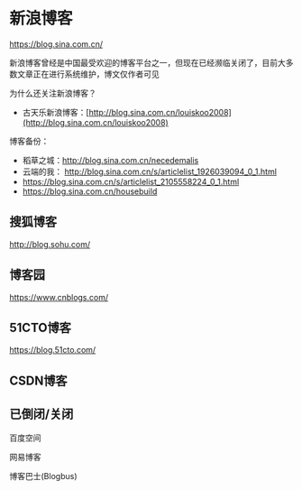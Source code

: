 # 新浪博客

https://blog.sina.com.cn/

新浪博客曾经是中国最受欢迎的博客平台之一，但现在已经濒临关闭了，目前大多数文章正在进行系统维护，博文仅作者可见

为什么还关注新浪博客？

- 古天乐新浪博客：[http://blog.sina.com.cn/louiskoo2008](http://blog.sina.com.cn/louiskoo2008)

博客备份：

- 稻草之城：http://blog.sina.com.cn/necedemalis
- 云端的我： http://blog.sina.com.cn/s/articlelist_1926039094_0_1.html
- https://blog.sina.com.cn/s/articlelist_2105558224_0_1.html
- https://blog.sina.com.cn/housebuild

## 搜狐博客

http://blog.sohu.com/

## 博客园

https://www.cnblogs.com/

## 51CTO博客

https://blog.51cto.com/

## CSDN博客



## 已倒闭/关闭

百度空间

网易博客

博客巴士(Blogbus)